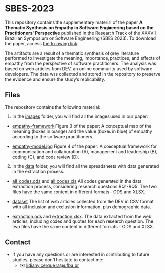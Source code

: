# SBES-2023

This repository contains the supplementary material of the paper **A Thematic Synthesis on Empathy in Software Engineering based on the Practitioners' Perspective** published in the Research Track of the 
XXXVII Brazilian Symposium on Software Engineering (SBES 2023). To download the paper, access [the following link](https://doi.org/10.1145/3613372.3613407).

The artifacts are a result of a thematic synthesis of grey literature performed to investigate the meaning, importance, practices, and effects of empathy from the perspective of software practitioners. 
The analysis was based on web articles from DEV, an online community used by software developers. 
The data was collected and stored in the repository to preserve the evidence and ensure the study’s replicability.

## Files
 
The repository contains the following material:

1. In the [images](images) folder, you will find all the images used in our paper:
- [empathy-framework](/images/empathy-framework.jpg)
Figure 3 of the paper: A conceptual map of the meaning (boxes in orange) and the value (boxes in blue) of empathy according to the software practitioners.

- [empathy-model.jpg](/images/empathy-model) 
Figure 4 of the paper: A conceptual framework for communication and collaboration (A), management and leadership (B), coding (C), and code review (D).

2. In the [data](data) folder, you will find all the spreadsheets with data generated in the extraction process.

- [all_codes.ods](data/all_codes.ods) and [all_codes.xls](data/all_codes.xls)
All codes generated in the data extraction process, considering research questions RQ1-RQ5:
The two files have the same content in different formats - ODS and XLSX.

 - [dataset](dataset.csv) 
The list of web articles collected from the DEV in CSV format with all inclusion and exclusion information, plus demographic data.

- [extraction.ods](data/extraction.ods) and [extraction.xlsx](data/extraction.xlsx).
  The data extracted from the web articles, including codes and quotes for each research question. The two files have the same content in different formats - ODS and XLSX.

## Contact
   - If you have any questions or are interested in contributing to future studies, please don't hesitate to contact me:
     - :envelope: [lidiany.cerqueira@ufba.br](mailto:lidiany.cerqueira@ufba.br)
